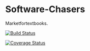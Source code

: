 # Software-Chasers

Marketfortextbooks.


[![Build Status](https://travis-ci.com/SoftwareChasers10/SoftwareChasers.svg?branch=master)](https://travis-ci.com/SoftwareChasers10/SoftwareChasers)

[![Coverage Status](https://coveralls.io/repos/github/SoftwareChasers10/SoftwareChasers/badge.svg?branch=master)](https://coveralls.io/github/SoftwareChasers10/SoftwareChasers?branch=master)

